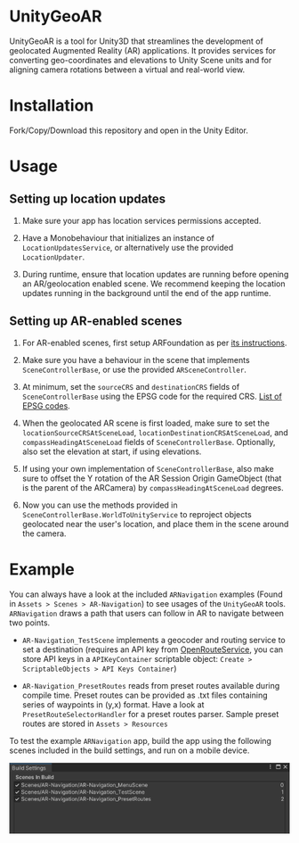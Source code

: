# UnityGeoAR
UnityGeoAR is a tool for Unity3D that streamlines the development of geolocated Augmented Reality (AR) applications. It provides services for converting geo-coordinates and elevations to Unity Scene units and for aligning camera rotations between a virtual and real-world view.

# Installation

Fork/Copy/Download this repository and open in the Unity Editor.

# Usage

## Setting up location updates

1. Make sure your app has location services permissions accepted.

2. Have a Monobehaviour that initializes an instance of `LocationUpdatesService`, or alternatively use the provided `LocationUpdater`.

3. During runtime, ensure that location updates are running before opening an AR/geolocation enabled scene. We recommend keeping the location updates running in the background until the end of the app runtime.

## Setting up AR-enabled scenes

1. For AR-enabled scenes, first setup ARFoundation as per [its instructions](https://docs.unity3d.com/Packages/com.unity.xr.arfoundation@4.2/manual/index.html).

2. Make sure you have a behaviour in the scene that implements `SceneControllerBase`, or use the provided `ARSceneController`.

3. At minimum, set the `sourceCRS` and `destinationCRS` fields of `SceneControllerBase` using the EPSG code for the required CRS. [List of EPSG codes](https://epsg.io/).

4. When the geolocated AR scene is first loaded, make sure to set the `locationSourceCRSAtSceneLoad`, `locationDestinationCRSAtSceneLoad`, and `compassHeadingAtSceneLoad` fields of `SceneControllerBase`. Optionally, also set the elevation at start, if using elevations.

5. If using your own implementation of `SceneControllerBase`, also make sure to offset the Y rotation of the AR Session Origin GameObject (that is the parent of the ARCamera) by `compassHeadingAtSceneLoad` degrees.

6. Now you can use the methods provided in `SceneControllerBase.WorldToUnityService` to reproject objects geolocated near the user's location, and place them in the scene around the camera.

# Example

You can always have a look at the included `ARNavigation` examples (Found in `Assets > Scenes > AR-Navigation`) to see usages of the `UnityGeoAR` tools. `ARNavigation` draws a path that users can follow in AR to navigate between two points.
- `AR-Navigation_TestScene` implements a geocoder and routing service to set a destination (requires an API key from [OpenRouteService](https://openrouteservice.org/), you can store API keys in a `APIKeyContainer` scriptable object: `Create > ScriptableObjects > API Keys Container`)

- `AR-Navigation_PresetRoutes` reads from preset routes available during compile time. Preset routes can be provided as .txt files containing series of waypoints in (y,x) format. Have a look at `PresetRouteSelectorHandler` for a preset routes parser. Sample preset routes are stored in `Assets > Resources`

To test the example `ARNavigation` app, build the app using the following scenes included in the build settings, and run on a mobile device.

![Scene order](/gitFiles/Unity_UngRGQ9JF3.png)
